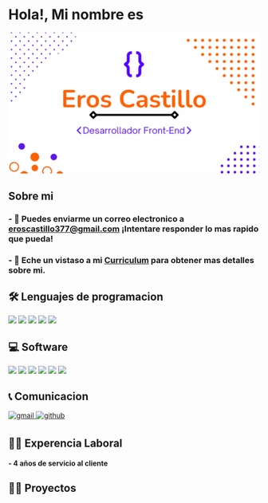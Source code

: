 <h1>Hola!, Mi nombre es</h1>
<div align="center">
  <img src="gitHub/presentacion.png"> 
</div>
<h2>Sobre mi</h2>

<h3> - 📧 Puedes enviarme un correo electronico a <a href="#">eroscastillo377@gmail.com</a> ¡Intentare responder lo mas rapido que pueda!</h3>

<h3> - 📄 Eche un vistaso a mi <a href="#">Curriculum</a> para obtener mas detalles sobre mi.</h3>

<h2>🛠 Lenguajes de programacion</h2>
<img src="https://img.shields.io/badge/HTML%205-orange?style=for-the-badge">
<img src="https://img.shields.io/badge/CSS%203-%232196f3?style=for-the-badge">
<img src="https://img.shields.io/badge/JavaScript-%23ffff00?style=for-the-badge">
<img src="https://img.shields.io/badge/JQuery.js-%23ffff00?style=for-the-badge">
<img src="https://img.shields.io/badge/Bootstrap-%238a008f?style=for-the-badge">

<h2>💻 Software</h2>
<img src="https://img.shields.io/badge/Canva-blue?style=for-the-badge">
<img src="https://img.shields.io/badge/Jira-blue?style=for-the-badge">
<img src="https://img.shields.io/badge/Miro-%23ffff72?style=for-the-badge">
<img src="https://img.shields.io/badge/Visual%20Studio%20Code-blue?style=for-the-badge">
<img src="https://img.shields.io/badge/GitHub-black?style=for-the-badge">
<img src="https://img.shields.io/badge/Trello-blue?style=for-the-badge">
<h2>📞 Comunicacion</h2>
<a href="#" target="_blank">
<img src=https://img.shields.io/badge/gmail-%2300acee.svg?color=EA4335&style=for-the-badge&logo=gmail&logoColor=white alt=gmail style="margin-bottom: 5px;"/>
</a>
<a href="#" target="_blank">
<img src=https://img.shields.io/badge/github-%2300acee.svg?color=181717&style=for-the-badge&logo=github&logoColor=white alt=github style="margin-bottom: 5px;"/>
</a>
<h2>👷‍♂️ Experencia Laboral</h2>

<h4> - 4 años de servicio al cliente</h4>

<h2>👨‍💻 Proyectos</h2>
